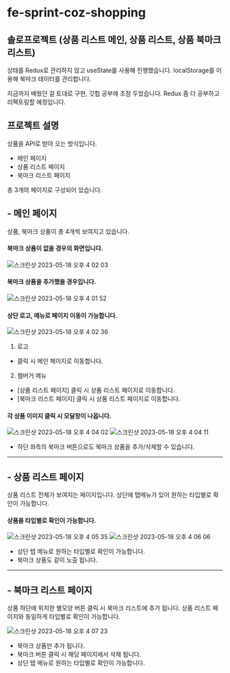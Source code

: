 # fe-sprint-coz-shopping
## 솔로프로젝트 (상품 리스트 메인, 상품 리스트, 상품 북마크 리스트)

상태를 Redux로 관리하지 않고 useState를 사용해 진행했습니다.
localStorage를 이용해 북마크 테이터를 관리합니다.

지금까지 배웠던 걸 토대로 구현, 깃헙 공부에 초점 두었습니다.
Redux 좀 더 공부하고 리팩토링할 예정입니다.

## 프로젝트 설명
상품을 API로 받아 오는 방식입니다.
- 메인 페이지
- 상품 리스트 페이지
- 북마크 리스트 페이지

총 3개의 페이지로 구성되어 있습니다.

## - 메인 페이지
상품, 북마크 상품이 총 4개씩 보여지고 있습니다.

#### 북마크 상품이 없을 경우의 화면입니다.
![스크린샷 2023-05-18 오후 4 02 03](https://github.com/jieun419/fe-sprint-coz-shopping/assets/109754988/b1a47178-8a6b-4c05-95c7-24f0befbf86e)

#### 북마크 상품을 추가했을 경우입니다.
![스크린샷 2023-05-18 오후 4 01 52](https://github.com/jieun419/fe-sprint-coz-shopping/assets/109754988/c8cb8e8f-fb28-4a71-9eba-a1c41bdc5e3d)

#### 상단 로고, 메뉴로 페이지 이동이 가능합니다.
![스크린샷 2023-05-18 오후 4 02 36](https://github.com/jieun419/fe-sprint-coz-shopping/assets/109754988/8fc6181c-10e3-461f-96aa-0e9f2774a762)

1. 로고
- 클릭 시 메인 페이지로 이동합니다.
2. 햄버거 메뉴
- [상품 리스트 페이지] 클릭 시 상품 리스트 페이지로 이동합니다.
- [북마크 리스트 페이지] 클릭 시 상품 리스트 페이지로 이동합니다.

#### 각 상품 이미지 클릭 시 모달창이 나옵니다.
![스크린샷 2023-05-18 오후 4 04 02](https://github.com/jieun419/fe-sprint-coz-shopping/assets/109754988/b196d6ab-7038-415d-9e09-a7a9a09f76a1)
![스크린샷 2023-05-18 오후 4 04 11](https://github.com/jieun419/fe-sprint-coz-shopping/assets/109754988/553b634c-b6ee-42a1-a7ad-3973c9047245)
- 하단 좌측의 북마크 버튼으로도 북마크 상품을 추가/삭제할 수 있습니다.

---

## - 상품 리스트 페이지
상품 리스트 전체가 보여지는 페이지입니다.
상단에 탭메뉴가 있어 원하는 타입별로 확인이 가능합니다.

#### 상품을 타입별로 확인이 가능합니다.
![스크린샷 2023-05-18 오후 4 05 35](https://github.com/jieun419/fe-sprint-coz-shopping/assets/109754988/9738b70d-eb5b-4fd0-b939-2e912bc1b41a)
![스크린샷 2023-05-18 오후 4 06 06](https://github.com/jieun419/fe-sprint-coz-shopping/assets/109754988/d68c5a6e-aad7-4a9d-a275-776566981faf)
- 상단 탭 메뉴로 원하는 타입별로 확인이 가능합니다.
- 북마크 상품도 같이 노출 됩니다.

---

## - 북마크 리스트 페이지
상품 하단에 위치한 별모양 버튼 클릭 시 북마크 리스트에 추가 됩니다.
상품 리스트 페이지와 동일하게 타입별로 확인이 가능합니다.

![스크린샷 2023-05-18 오후 4 07 23](https://github.com/jieun419/fe-sprint-coz-shopping/assets/109754988/d78cd67c-0690-4908-b9f0-e5a7baed0b5d)
- 북마크 상품만 추가 됩니다.
- 북마크 버튼 클릭 시 해당 페이지에서 삭제 됩니다.
- 상단 탭 메뉴로 원하는 타입별로 확인이 가능합니다.






